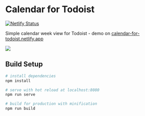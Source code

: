 # Calendar for Todoist

[![Netlify Status](https://api.netlify.com/api/v1/badges/6a051f46-554d-47c9-a716-452b898d5981/deploy-status)](https://app.netlify.com/sites/calendar-for-todoist/deploys)

Simple calendar week view for Todoist - demo on [calendar-for-todoist.netlify.app](calendar-for-todoist.netlify.app)

<img src="https://mariuskaz.github.io/images/calendar.png" />


## Build Setup

``` bash
# install dependencies
npm install

# serve with hot reload at localhost:8080
npm run serve

# build for production with minification
npm run build
```
